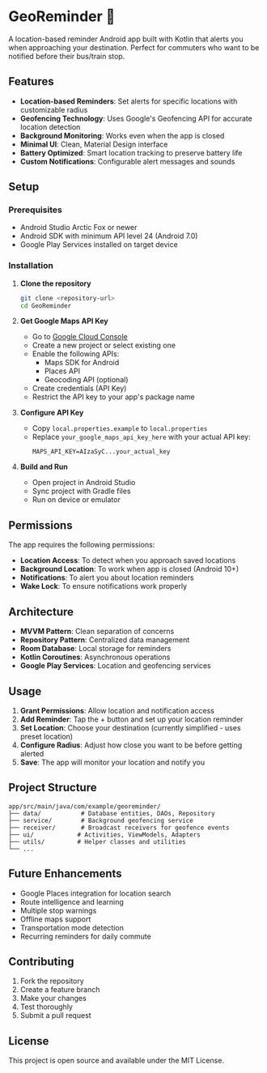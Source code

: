 # GeoReminder 📍

A location-based reminder Android app built with Kotlin that alerts you when approaching your destination. Perfect for commuters who want to be notified before their bus/train stop.

## Features

- **Location-based Reminders**: Set alerts for specific locations with customizable radius
- **Geofencing Technology**: Uses Google's Geofencing API for accurate location detection
- **Background Monitoring**: Works even when the app is closed
- **Minimal UI**: Clean, Material Design interface
- **Battery Optimized**: Smart location tracking to preserve battery life
- **Custom Notifications**: Configurable alert messages and sounds

## Setup

### Prerequisites
- Android Studio Arctic Fox or newer
- Android SDK with minimum API level 24 (Android 7.0)
- Google Play Services installed on target device

### Installation

1. **Clone the repository**
   ```bash
   git clone <repository-url>
   cd GeoReminder
   ```

2. **Get Google Maps API Key**
   - Go to [Google Cloud Console](https://console.cloud.google.com/)
   - Create a new project or select existing one
   - Enable the following APIs:
     - Maps SDK for Android
     - Places API
     - Geocoding API (optional)
   - Create credentials (API Key)
   - Restrict the API key to your app's package name

3. **Configure API Key**
   - Copy `local.properties.example` to `local.properties`
   - Replace `your_google_maps_api_key_here` with your actual API key:
     ```
     MAPS_API_KEY=AIzaSyC...your_actual_key
     ```

4. **Build and Run**
   - Open project in Android Studio
   - Sync project with Gradle files
   - Run on device or emulator

## Permissions

The app requires the following permissions:
- **Location Access**: To detect when you approach saved locations
- **Background Location**: To work when app is closed (Android 10+)
- **Notifications**: To alert you about location reminders
- **Wake Lock**: To ensure notifications work properly

## Architecture

- **MVVM Pattern**: Clean separation of concerns
- **Repository Pattern**: Centralized data management
- **Room Database**: Local storage for reminders
- **Kotlin Coroutines**: Asynchronous operations
- **Google Play Services**: Location and geofencing services

## Usage

1. **Grant Permissions**: Allow location and notification access
2. **Add Reminder**: Tap the + button and set up your location reminder
3. **Set Location**: Choose your destination (currently simplified - uses preset location)
4. **Configure Radius**: Adjust how close you want to be before getting alerted
5. **Save**: The app will monitor your location and notify you

## Project Structure

```
app/src/main/java/com/example/georeminder/
├── data/           # Database entities, DAOs, Repository
├── service/        # Background geofencing service
├── receiver/       # Broadcast receivers for geofence events
├── ui/            # Activities, ViewModels, Adapters
├── utils/         # Helper classes and utilities
└── ...
```

## Future Enhancements

- Google Places integration for location search
- Route intelligence and learning
- Multiple stop warnings
- Offline maps support
- Transportation mode detection
- Recurring reminders for daily commute

## Contributing

1. Fork the repository
2. Create a feature branch
3. Make your changes
4. Test thoroughly
5. Submit a pull request

## License

This project is open source and available under the MIT License.